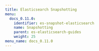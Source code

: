 ```yaml
---
title: Elasticsearch Snapshotting
menu:
  docs_0.11.0:
    identifier: es-snapshot-elasticsearch
    name: Snapshotting
    parent: es-elasticsearch-guides
    weight: 25
menu_name: docs_0.11.0
---
```

